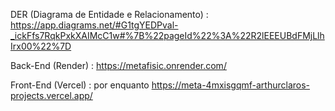 DER (Diagrama de Entidade e Relacionamento) : 
https://app.diagrams.net/#G1tgYEDPval-_ickFfs7RqkPxkXAIMcC1w#%7B%22pageId%22%3A%22R2lEEEUBdFMjLlhIrx00%22%7D

Back-End (Render) :
https://metafisic.onrender.com/

Front-End (Vercel) : por enquanto
https://meta-4mxisgqmf-arthurclaros-projects.vercel.app/
